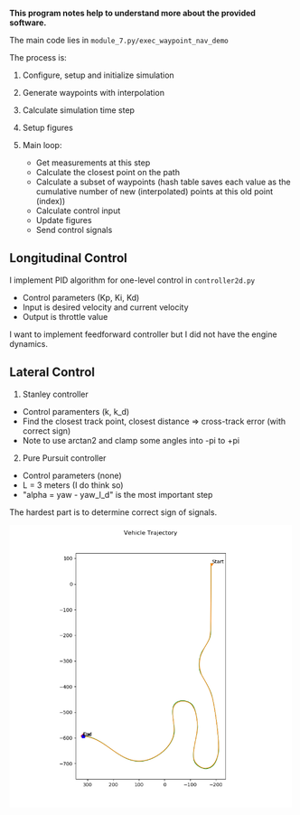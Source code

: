 **This program notes help to understand more about the provided software.**

The main code lies in `module_7.py/exec_waypoint_nav_demo`

The process is:

1. Configure, setup and initialize simulation
2. Generate waypoints with interpolation
3. Calculate simulation time step
4. Setup figures
5. Main loop:

    - Get measurements at this step
    - Calculate the closest point on the path
    - Calculate a subset of waypoints (hash table saves each value as the 
    cumulative number of new (interpolated) points at this old point (index))
    - Calculate control input
    - Update figures
    - Send control signals

## Longitudinal Control

I implement PID algorithm for one-level control in `controller2d.py`

- Control parameters (Kp, Ki, Kd)
- Input is desired velocity and current velocity
- Output is throttle value

I want to implement feedforward controller but I did not have the engine dynamics.

## Lateral Control

1. Stanley controller
- Control paramenters (k, k_d)
- Find the closest track point, closest distance => cross-track error (with correct sign)
- Note to use arctan2 and clamp some angles into -pi to +pi
2. Pure Pursuit controller
- Control parameters (none)
- L = 3 meters (I do think so)
- "alpha = yaw - yaw_l_d" is the most important step

The hardest part is to determine correct sign of signals.

<img src="controller_output/trajectory.png" alt="Trajectory" style="height: 500px"/>
